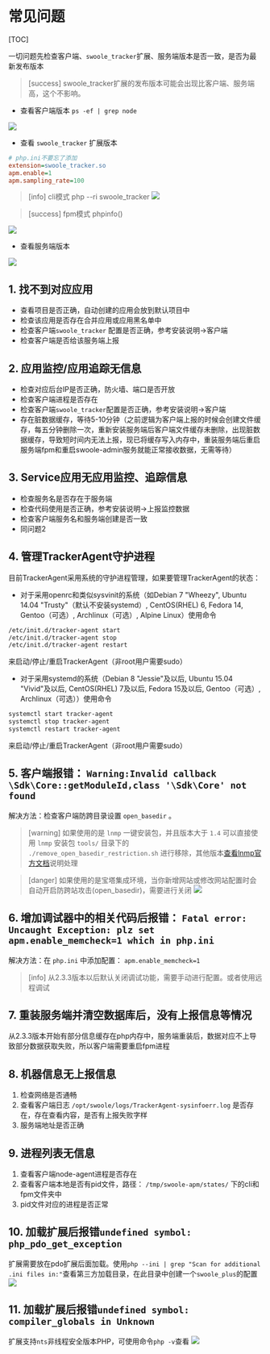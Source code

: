 # 常见问题

[TOC]

一切问题先检查客户端、`swoole_tracker`扩展、服务端版本是否一致，是否为最新发布版本

>[success] swoole_tracker扩展的发布版本可能会出现比客户端、服务端高，这个不影响。

* 查看客户端版本 `ps -ef | grep node`

![](images/screenshot_1565061680091.png)

* 查看 `swoole_tracker` 扩展版本

```ini
# php.ini不要忘了添加
extension=swoole_tracker.so
apm.enable=1
apm.sampling_rate=100
```

>[info] cli模式 php --ri swoole_tracker
![](images/screenshot_1565061764588.png)

>[success] fpm模式 phpinfo()

![](images/screenshot_1565061773976.png)

* 查看服务端版本

![](images/screenshot_1565061881319.png)

## 1. 找不到对应应用

* 查看项目是否正确，自动创建的应用会放到默认项目中
* 检查该应用是否存在合并应用或应用黑名单中
* 检查客户端`swoole_tracker` 配置是否正确，参考安装说明->客户端
* 检查客户端是否给该服务端上报

## 2. 应用监控/应用追踪无信息

* 检查对应后台IP是否正确，防火墙、端口是否开放
* 检查客户端进程是否存在
* 检查客户端`swoole_tracker`配置是否正确，参考安装说明->客户端
* 存在脏数据缓存，等待5-10分钟（之前逻辑为客户端上报的时候会创建文件缓存，每五分钟删除一次，重新安装服务端后客户端文件缓存未删除，出现脏数据缓存，导致短时间内无法上报，现已将缓存写入内存中，重装服务端后重启服务端fpm和重启swoole-admin服务就能正常接收数据，无需等待）

## 3. Service应用无应用监控、追踪信息

* 检查服务名是否存在于服务端
* 检查代码使用是否正确，参考安装说明->上报监控数据
* 检查客户端服务名和服务端创建是否一致
* 同问题2

## 4. 管理TrackerAgent守护进程

目前TrackerAgent采用系统的守护进程管理，如果要管理TrackerAgent的状态：

* 对于采用openrc和类似sysvinit的系统（如Debian 7 "Wheezy", Ubuntu 14.04 "Trusty"（默认不安装systemd）, CentOS(RHEL) 6, Fedora 14, Gentoo（可选）, Archlinux（可选）, Alpine Linux）使用命令

```bash
/etc/init.d/tracker-agent start
/etc/init.d/tracker-agent stop
/etc/init.d/tracker-agent restart
```

来启动/停止/重启TrackerAgent（非root用户需要sudo）

* 对于采用systemd的系统（Debian 8 "Jessie"及以后, Ubuntu 15.04 "Vivid"及以后, CentOS(RHEL) 7及以后, Fedora 15及以后, Gentoo（可选）, Archlinux（可选））使用命令

```bash
systemctl start tracker-agent
systemctl stop tracker-agent
systemctl restart tracker-agent
```

来启动/停止/重启TrackerAgent（非root用户需要sudo）

## 5. 客户端报错： `Warning:Invalid callback \Sdk\Core::getModuleId,class '\Sdk\Core' not found`

解决方法：检查客户端防跨目录设置 `open_basedir` 。

>[warning] 如果使用的是 `lnmp` 一键安装包，并且版本大于 `1.4` 可以直接使用 `lnmp` 安装包 `tools/` 目录下的 `./remove_open_basedir_restriction.sh` 进行移除，其他版本[查看lnmp官方文档](https://lnmp.org/faq/lnmp-vhost-add-howto.html#user.ini)说明处理

>[danger] 如果使用的是宝塔集成环境，当你新增网站或修改网站配置时会自动开启防跨站攻击(open_basedir)，需要进行关闭
![](images/bt-open_basedir.png)

## 6. 增加调试器中的相关代码后报错： `Fatal error: Uncaught Exception: plz set apm.enable_memcheck=1 which in php.ini`

解决方法：在 `php.ini` 中添加配置： `apm.enable_memcheck=1`

>[info] 从2.3.3版本以后默认关闭调试功能，需要手动进行配置。或者使用远程调试

## 7. 重装服务端并清空数据库后，没有上报信息等情况

从2.3.3版本开始有部分信息缓存在php内存中，服务端重装后，数据对应不上导致部分数据获取失败，所以客户端需要重启fpm进程

## 8. 机器信息无上报信息

1. 检查网络是否通畅
2. 查看客户端日志 `/opt/swoole/logs/TrackerAgent-sysinfoerr.log` 是否存在，存在查看内容，是否有上报失败字样
3. 服务端地址是否正确

## 9. 进程列表无信息

1. 查看客户端node-agent进程是否存在
2. 查看客户端本地是否有pid文件，路径： `/tmp/swoole-apm/states/` 下的cli和fpm文件夹中
3. pid文件对应的进程是否正常

## 10. 加载扩展后报错`undefined symbol: php_pdo_get_exception`

扩展需要放在pdo扩展后面加载。使用`php --ini | grep "Scan for additional .ini files in:"`查看第三方加载目录，在此目录中创建一个`swoole_plus`的配置
![](images/screenshot_1565858532049.png)


## 11. 加载扩展后报错`undefined symbol: compiler_globals in Unknown`

扩展支持`nts`非线程安全版本PHP，可使用命令`php -v`查看
![](images/screenshot_1565662168161.png)